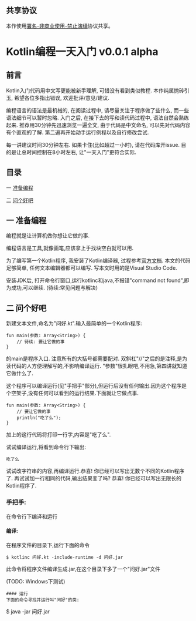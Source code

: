 ## 共享协议
本作使用[署名-非商业使用-禁止演绎](https://creativecommons.org/licenses/by-nc-nd/4.0/)协议共享。

# Kotlin编程一天入门 v0.0.1 alpha

## 前言

Kotlin入门代码用中文写更能被新手理解, 可惜没有看到类似教程. 本作纯属抛砖引玉, 希望各位多指出错误, 欢迎批评/意见/建议.

编程语言的语法是最机械的, 在阅读过程中, 请尽量关注于程序做了些什么, 而一些语法细节可以暂时忽略. 入门之后, 在接下去的写和读代码过程中, 语法自然会熟练起来. 推荐用30分钟先迅速浏览一遍全文, 由于代码是中文命名, 可以先对代码内容有个直观的了解. 第二遍再开始动手运行例程以及自行修改尝试.

每一讲建议时间30分钟左右. 如果卡住(比如超过一小时), 请在代码库开issue. 目的是让总时间控制在8小时左右, 让"一天入门"更符合实际.

## 目录
一 [准备编程](#%E4%B8%80-%E5%87%86%E5%A4%87%E7%BC%96%E7%A8%8B)

二 [问个好吧](#%E4%BA%8C-%E9%97%AE%E4%B8%AA%E5%A5%BD%E5%90%A7)

## 一 准备编程

编程就是让计算机做你想让它做的事.

编程语言是工具,就像画笔,应该拿上手找块空白就可以用.

为了编写第一个Kotlin程序, 我安装了Kotlin编译器, 过程参考[官方文档](https://kotlinlang.org/docs/tutorials/command-line.html).
本文的代码足够简单, 任何文本编辑器都可以编写. 写本文时用的是Visual Studio Code.

安装JDK后, 打开命令行窗口,运行kotlinc和java,不报错"command not found",即为成功,可以继续. (待续:常见问题与解决)

## 二 问个好吧

新建文本文件,命名为"问好.kt".输入最简单的一个Kotlin程序:

```
fun main(参数: Array<String>) {
    // 待续: 要让它做的事
}
```

的main是程序入口. 注意所有的大括号都需要配对. 双斜杠"//"之后的是注释,是为读代码的人方便理解写的,不影响编译运行.
"参数"很扎眼吧,不用急,第四讲就知道它做什么了.

这个程序可以编译运行(见"手把手"部分),但运行后没有任何输出.因为这个程序是个空架子,没有任何可以看到的运行结果.下面就让它做点事.

```
fun main(参数: Array<String>) {
    // 要让它做的事
    println("吃了么");
}

```

加上的这行代码将打印一行字,内容是"吃了么".

试试编译运行,将看到命令行下输出:
```
吃了么
```

试试改字符串的内容,再编译运行.恭喜! 你已经可以写出无数个不同的Kotlin程序了.
再试试加一行相同的代码,输出结果变了吗? 恭喜! 你已经可以写出无限长的Kotlin程序了.

### 手把手:
在命令行下编译和运行
#### 编译:
在程序文件的目录下,运行下面的命令
```
$ kotlinc 问好.kt -include-runtime -d 问好.jar
```
此命令将程序文件编译生成.jar,在这个目录下多了一个"问好.jar"文件

(TODO: Windows下测试)
```
#### 运行
下面的命令寻找并运行叫"问好"的类:
```
$ java -jar 问好.jar
```

